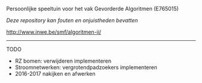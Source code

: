 Persoonlijke speeltuin voor het vak Gevorderde Algoritmen (E765015)

*Deze repository kan fouten en onjuistheden bevatten*

http://www.inwe.be/smf/algoritmen-ii/

---

TODO
- RZ bomen: verwijderen implementeren
- Stroomnetwerken: vergrotendpadzoekers implementeren
- 2016-2017 nakijken en afwerken
